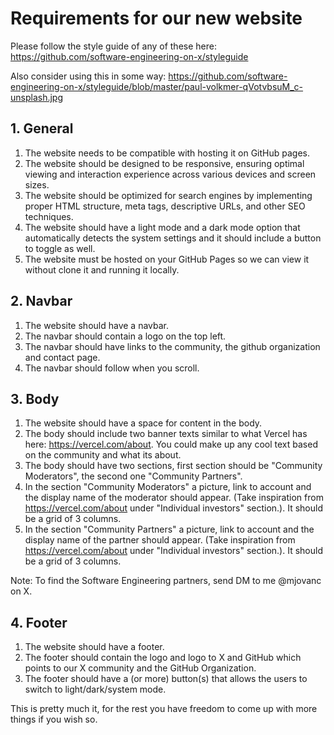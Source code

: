 # Requirements for our new website

Please follow the style guide of any of these here: https://github.com/software-engineering-on-x/styleguide

Also consider using this in some way: https://github.com/software-engineering-on-x/styleguide/blob/master/paul-volkmer-qVotvbsuM_c-unsplash.jpg

## 1. General

1. The website needs to be compatible with hosting it on GitHub pages.
2. The website should be designed to be responsive, ensuring optimal viewing and interaction experience across various devices and screen sizes.
3. The website should be optimized for search engines by implementing proper HTML structure, meta tags, descriptive URLs, and other SEO techniques.
4. The website should have a light mode and a dark mode option that automatically detects the system settings and it should include a button to toggle as well.
5. The website must be hosted on your GitHub Pages so we can view it without clone it and running it locally. 

## 2. Navbar
1. The website should have a navbar.
2. The navbar should contain a logo on the top left.
3. The navbar should have links to the community, the github organization and contact page.
4. The navbar should follow when you scroll.

## 3. Body

1. The website should have a space for content in the body.
2. The body should include two banner texts similar to what Vercel has here: https://vercel.com/about. You could make up any cool text based on the community and what its about.
3. The body should have two sections, first section should be "Community Moderators", the second one "Community Partners".
4. In the section "Community Moderators" a picture, link to account and the display name of the moderator should appear. (Take inspiration from https://vercel.com/about under "Individual investors" section.). It should be a grid of 3 columns.
5. In the section "Community Partners" a picture, link to account and the display name of the partner should appear. (Take inspiration from https://vercel.com/about under "Individual investors" section.). It should be a grid of 3 columns.

Note: To find the Software Engineering partners, send DM to me @mjovanc on X.

## 4. Footer

1. The website should have a footer.
2. The footer should contain the logo and logo to X and GitHub which points to our X community and the GitHub Organization.
3. The footer should have a (or more) button(s) that allows the users to switch to light/dark/system mode.

This is pretty much it, for the rest you have freedom to come up with more things if you wish so. 
